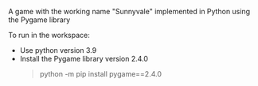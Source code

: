 A game with the working name "Sunnyvale" implemented in Python using the Pygame library

To run in the workspace:
  - Use python version 3.9
  - Install the Pygame library version 2.4.0
      > python -m pip install pygame==2.4.0